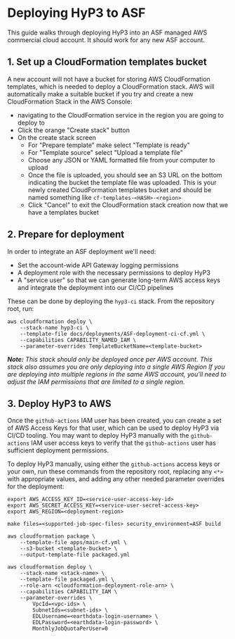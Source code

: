 # Deploying HyP3 to ASF

This guide walks through deploying HyP3 into an ASF managed AWS commercial cloud account.
It should work for any new ASF account.

## 1. Set up a CloudFormation templates bucket

A new account will not have a bucket for storing AWS CloudFormation templates,
which is needed to deploy a CloudFormation stack. AWS will automatically make a
suitable bucket if you try and create a new CloudFormation Stack in the AWS Console:
* navigating to the CloudFormation service in the region you are going to deploy to
* Click the orange "Create stack" button 
* On the create stack screen
  * For "Prepare template" make select "Template is ready"
  * For "Template source" select "Upload a template file"
  * Choose any JSON or YAML formatted file from your computer to upload
  * Once the file is uploaded, you should see an S3 URL on the bottom indicating the
    bucket the template file was uploaded. This is your newly created CloudFormation
    templates bucket and should be named something like `cf-templates-<HASH>-<region>`
  * Click "Cancel" to exit the CloudFormation stack creation now that we have a
    templates bucket


## 2.  Prepare for deployment

In order to integrate an ASF deployment we'll need:
* Set the account-wide API Gateway logging permissions
* A deployment role with the necessary permissions to deploy HyP3
* A "service user" so that we can generate long-term AWS access keys and
  integrate the deployment into our CI/CD pipelines

These can be done by deploying the `hyp3-ci` stack. From the repository root, run:

```shell
aws cloudformation deploy \
    --stack-name hyp3-ci \
    --template-file docs/deployments/ASF-deployment-ci-cf.yml \
    --capabilities CAPABILITY_NAMED_IAM \
    --parameter-overrides TemplateBucketName=<template-bucket>
```

***Note:** This stack should only be deployed once per AWS account. This stack also
assumes you are only deploying into a single AWS Region If you are deploying into
multiple regions in the same AWS account, you'll need to adjust the IAM permissions
that are limited to a single region.*

## 3. Deploy HyP3 to AWS

Once the `github-actions` IAM user has been created, you can create a set of AWS
Access Keys for that user, which can be used to deploy HyP3 via CI/CD tooling. 
You may want to deploy HyP3 manually with the `github-actions` IAM user access keys
to verify that the `github-actions` user has sufficient deployment permissions.

To deploy HyP3 manually, using either the `github-actions` access keys or your own,
run these commands from the repository root, replacing any `<*>` with appropriate
values, and adding any other needed parameter overrides for the deployment:

```shell
export AWS_ACCESS_KEY_ID=<service-user-access-key-id>
export AWS_SECRET_ACCESS_KEY=<service-user-secret-access-key>
export AWS_REGION=<deployment-region>

make files=<supported-job-spec-files> security_environment=ASF build

aws cloudformation package \
    --template-file apps/main-cf.yml \
    --s3-bucket <template-bucket> \
    --output-template-file packaged.yml

aws cloudformation deploy \
    --stack-name <stack-name> \
    --template-file packaged.yml \
    --role-arn <cloudformation-deployment-role-arn> \
    --capabilities CAPABILITY_IAM \
    --parameter-overrides \
        VpcId=<vpc-ids> \
        SubnetIds=<subnet-ids> \
        EDLUsername=<earthdata-login-username> \
        EDLPassword=<earthdata-login-password> \
        MonthlyJobQuotaPerUser=0
```
